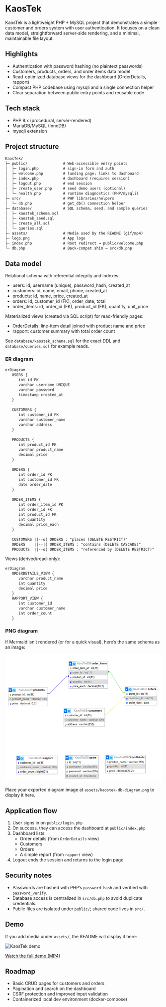 # KaosTek

KaosTek is a lightweight PHP + MySQL project that demonstrates a simple customer and orders system with user authentication. It focuses on a clean data model, straightforward server-side rendering, and a minimal, maintainable file layout.

## Highlights

- Authentication with password hashing (no plaintext passwords)
- Customers, products, orders, and order items data model
- Read-optimized database views for the dashboard (OrderDetails, rapport)
- Compact PHP codebase using mysqli and a single connection helper
- Clear separation between public entry points and reusable code

## Tech stack

- PHP 8.x (procedural, server-rendered)
- MariaDB/MySQL (InnoDB)
- mysqli extension

## Project structure

```
KaosTek/
├─ public/                # Web-accessible entry points
│  ├─ login.php           # sign-in form and auth
│  ├─ welcome.php         # landing page; links to dashboard
│  ├─ index.php           # dashboard (requires session)
│  ├─ logout.php          # end session
│  ├─ create_user.php     # seed demo users (optional)
│  └─ health.php          # runtime diagnostics (PHP/mysqli)
├─ src/                   # PHP libraries/helpers
│  └─ db.php              # get_db() connection helper
├─ database/              # SQL schema, seed, and sample queries
│  ├─ kaostek_schema.sql
│  ├─ kaostek_seed.sql
│  ├─ create_all.sql
│  └─ queries.sql
├─ assets/                # Media used by the README (gif/mp4)
├─ logo.png               # App logo
├─ index.php              # Root redirect → public/welcome.php
└─ db.php                 # Back-compat shim → src/db.php
```

## Data model

Relational schema with referential integrity and indexes:

- users: id, username (unique), password_hash, created_at
- customers: id, name, email, phone, created_at
- products: id, name, price, created_at
- orders: id, customer_id (FK), order_date, total
- order_items: id, order_id (FK), product_id (FK), quantity, unit_price

Materialized views (created via SQL script) for read-friendly pages:

- OrderDetails: line-item detail joined with product name and price
- rapport: customer summary with total order count

See `database/kaostek_schema.sql` for the exact DDL and `database/queries.sql` for example reads.

### ER diagram

```mermaid
erDiagram
   USERS {
      int id PK
      varchar username UNIQUE
      varchar password
      timestamp created_at
   }

   CUSTOMERS {
      int customer_id PK
      varchar customer_name
      varchar address
   }

   PRODUCTS {
      int product_id PK
      varchar product_name
      decimal price
   }

   ORDERS {
      int order_id PK
      int customer_id FK
      date order_date
   }

   ORDER_ITEMS {
      int order_item_id PK
      int order_id FK
      int product_id FK
      int quantity
      decimal price_each
   }

   CUSTOMERS ||--o{ ORDERS : "places (DELETE RESTRICT)"
   ORDERS    ||--|{ ORDER_ITEMS : "contains (DELETE CASCADE)"
   PRODUCTS  ||--o{ ORDER_ITEMS : "referenced by (DELETE RESTRICT)"
```

Views (derived/read-only):

```mermaid
erDiagram
   ORDERDETAILS_VIEW {
      varchar product_name
      int quantity
      decimal price
   }
   RAPPORT_VIEW {
      int customer_id
      varchar customer_name
      int order_count
   }
```

### PNG diagram

If Mermaid isn’t rendered (or for a quick visual), here’s the same schema as an image:

![KaosTek DB Diagram](assets/kaostek-db-diagram.png)

Place your exported diagram image at `assets/kaostek-db-diagram.png` to display it here.

## Application flow

1. User signs in on `public/login.php`
2. On success, they can access the dashboard at `public/index.php`
3. Dashboard lists:
   - Order details (from `OrderDetails` view)
   - Customers
   - Orders
   - A simple report (from `rapport` view)
4. Logout ends the session and returns to the login page

## Security notes

- Passwords are hashed with PHP’s `password_hash` and verified with `password_verify`.
- Database access is centralized in `src/db.php` to avoid duplicate credentials.
- Public files are isolated under `public/`; shared code lives in `src/`.

## Demo

If you add media under `assets/`, the README will display it here:

![KaosTek demo](assets/kaostek-demo.gif)

[Watch the full demo (MP4)](assets/kaostek-demo.mp4)

## Roadmap

- Basic CRUD pages for customers and orders
- Pagination and search on the dashboard
- CSRF protection and improved input validation
- Containerized local dev environment (docker-compose)
